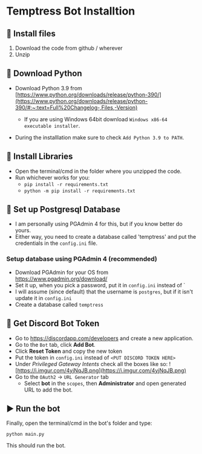 # Temptress Bot Installtion

## 📩 Install files

1. Download the code from github / wherever
2. Unzip

## 🐍 Download Python

- Download Python 3.9
  from [https://www.python.org/downloads/release/python-390/](https://www.python.org/downloads/release/python-390/#:~:text=Full%20Changelog-,Files,-Version)

    - If you are using Windows 64bit download `Windows x86-64 executable installer`.

- During the installlation make sure to check `Add Python 3.9 to PATH`.

## 📂 Install Libraries

- Open the terminal/cmd in the folder where you unzipped the code.
- Run whichever works for you:
    - `pip install -r requirements.txt`
    - `python -m pip install -r requirements.txt`

## 🔮 Set up Postgresql Database

- I am personally using PGAdmin 4 for this, but if you know better do yours.
- Either way, you need to create a database called 'temptress' and put the credentials in the `config.ini` file.

### Setup database using PGAdmin 4 (recommended)

- Download PGAdmin for your OS from https://www.pgadmin.org/download/
- Set it up, when you pick a password, put it in `config.ini` instead of `<PUT DATABSE PASSWORD HERE>
- I will assume (since default) that the username is `postgres`, but if it isn't update it in `config.ini`
- Create a database called `temptress`

## 🍡 Get Discord Bot Token

- Go to https://discordapp.com/developers and create a new application.
- Go to the `Bot` tab, click **Add Bot**.
- Click **Reset Token** and copy the new token
- Put the token in `config.ini` instead of `<PUT DISCORD TOKEN HERE>` 
- Under *Privileged Gateway Intents* check all the boxes like so:
  ![https://i.imgur.com/4yjNqJB.png](https://i.imgur.com/4yjNqJB.png)
- Go to the `OAuth2` -> `URL Generator` tab
  - Select **bot** in the `scopes`, then **Administrator** and open generated URL to add the bot.

## ▶️ Run the bot

Finally, open the terminal/cmd in the bot's folder and type:
```shell
python main.py
```

This should run the bot.